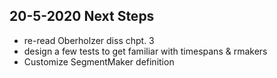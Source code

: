 ## 20-5-2020 Next Steps 


+ re-read Oberholzer diss chpt. 3
+ design a few tests to get familiar with timespans & rmakers
+ Customize SegmentMaker definition


